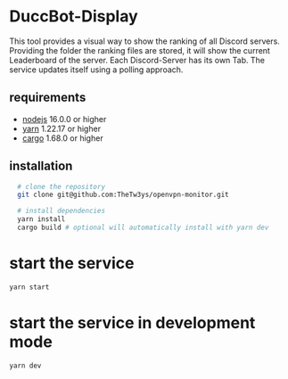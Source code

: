 # DuccBot-Display

This tool provides a visual way to show the ranking of all Discord servers. Providing the folder the ranking files are stored, it will show the current Leaderboard of the server. Each Discord-Server has its own Tab. The service updates itself using a polling approach.

## requirements

- [nodejs](https://nodejs.org) 16.0.0 or higher
- [yarn](https://classic.yarnpkg.com/lang/en/) 1.22.17 or higher
- [cargo](https://doc.rust-lang.org/cargo/getting-started/installation.html) 1.68.0 or higher

## installation

```bash
  # clone the repository
  git clone git@github.com:TheTw3ys/openvpn-monitor.git

  # install dependencies
  yarn install
  cargo build # optional will automatically install with yarn dev
```

# start the service

```bash
yarn start
```

# start the service in development mode

```bash
yarn dev
```
